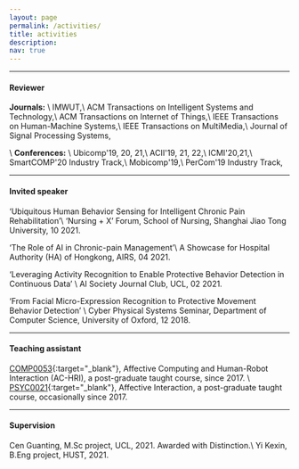 ```yaml
---
layout: page
permalink: /activities/
title: activities
description:
nav: true
---
```

---

#### Reviewer
**Journals:**
\\
IMWUT,\\
ACM Transactions on Intelligent Systems and Technology,\\
ACM Transactions on Internet of Things,\\
IEEE Transactions on Human-Machine Systems,\\
IEEE Transactions on MultiMedia,\\
Journal of Signal Processing Systems,

\\
**Conferences:**
\\
Ubicomp'19, 20, 21,\\
ACII'19, 21, 22,\\
ICMI'20,21,\\
SmartCOMP'20 Industry Track,\\
Mobicomp'19,\\
PerCom'19 Industry Track,

---

#### Invited speaker
‘Ubiquitous Human Behavior Sensing for Intelligent Chronic Pain Rehabilitation’\\
‘Nursing + X’ Forum, School of Nursing, Shanghai Jiao Tong University, 10 2021.

‘The Role of AI in Chronic-pain Management’\\
A Showcase for Hospital Authority (HA) of Hongkong, AIRS, 04 2021.

‘Leveraging Activity Recognition to Enable Protective Behavior Detection in Continuous Data’ \\
AI Society Journal Club, UCL, 02 2021.

‘From Facial Micro-Expression Recognition to Protective Movement Behavior Detection’ \\
Cyber Physical Systems Seminar, Department of Computer Science, University of Oxford, 12 2018.

---

#### Teaching assistant
[COMP0053](https://www.ucl.ac.uk/module-catalogue/modules/affective-computing-and-human-robot-interaction/COMP0053){:target="\_blank"}, Affective Computing and Human-Robot Interaction (AC-HRI), a post-graduate taught course, since 2017.
\\
[PSYC0021](https://www.ucl.ac.uk/module-catalogue/modules/affective-interaction/PSYC0021){:target="\_blank"}, Affective Interaction, a post-graduate taught course, occasionally since 2017.

---

#### Supervision
Cen Guanting, M.Sc project, UCL, 2021. Awarded with Distinction.\\
Yi Kexin, B.Eng project, HUST, 2021.
